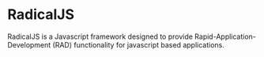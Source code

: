 # RadicalJS
RadicalJS is a Javascript framework designed to provide Rapid-Application-Development (RAD) functionality for javascript based applications.
